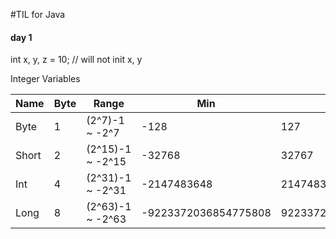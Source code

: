 #TIL for Java

#### day 1

int x, y, z = 10; // will not init x, y

Integer Variables

Name  | Byte| Range           | Min                |Max
------|-----|-----------------|--------------------|-------------
Byte  |1    |(2^7)-1  ~ -2^7  |-128                |127
Short |2    |(2^15)-1 ~ -2^15 |-32768              |32767
Int   |4    |(2^31)-1 ~ -2^31 |-2147483648         |2147483647
Long  |8    |(2^63)-1 ~ -2^63 |-9223372036854775808|9223372036854775807
